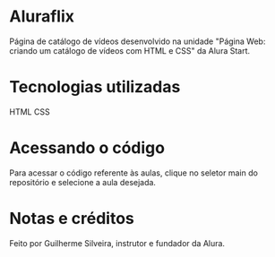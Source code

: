# Aluraflix
Página de catálogo de vídeos desenvolvido na unidade "Página Web: criando um catálogo de vídeos com HTML e CSS" da Alura Start.

# Tecnologias utilizadas
HTML
CSS
# Acessando o código
Para acessar o código referente às aulas, clique no seletor main do repositório e selecione a aula desejada.

# Notas e créditos
Feito por Guilherme Silveira, instrutor e fundador da Alura.

